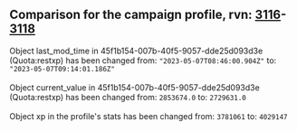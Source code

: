 ## Comparison for the campaign profile, rvn: [3116](https://github.com/PRO100KatYT/FortniteProfileRevisions/tree/main/profiles/campaign/3116%20campaign.json)-[3118](https://github.com/PRO100KatYT/FortniteProfileRevisions/tree/main/profiles/campaign/3118%20campaign.json)

Object last_mod_time in 45f1b154-007b-40f5-9057-dde25d093d3e (Quota:restxp) has been changed from: `"2023-05-07T08:46:00.904Z"` to: `"2023-05-07T09:14:01.186Z"`
<br><br>
Object current_value in 45f1b154-007b-40f5-9057-dde25d093d3e (Quota:restxp) has been changed from: `2853674.0` to: `2729631.0`
<br><br>
Object xp in the profile's stats has been changed from: `3781061` to: `4029147`
<br><br>
